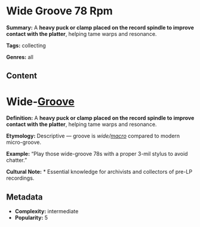 # Wide Groove 78 Rpm

**Summary:** A **heavy puck or clamp placed on the record spindle to improve contact with the platter**, helping tame warps and resonance.

**Tags:** collecting

**Genres:** all

## Content

# Wide-[Groove](../g/groove-wear.md)

**Definition:** A **heavy puck or clamp placed on the record spindle to improve contact with the platter**, helping tame warps and resonance.

**Etymology:** Descriptive — groove is *wide/[macro](../m/macro-groove.md)* compared to modern micro-groove.

**Example:** “Play those wide-groove 78s with a proper 3-mil stylus to avoid chatter.”

**Cultural Note:** * Essential knowledge for archivists and collectors of pre-LP recordings.

## Metadata

- **Complexity:** intermediate
- **Popularity:** 5
